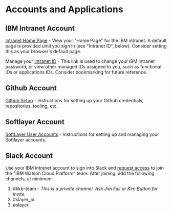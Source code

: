 # Accounts and Applications

## IBM Intranet Account

[Intranet Home Page](http://w3.ibm.com) - View your "Home Page" for the IBM intranet. A default page is provided until you sign in (see "Intranet ID", below). Consider setting this as your browser's default page.

Manage your [Intranet ID](https://w3.ibm.com/profile/update/password/en-us/index.html) - This link is used to change your IBM intranet password, or view other managed IDs assigned to you, such as functional IDs or applications IDs. Consider bookmarking for future reference.

## Github Account

[Github Setup](github.md) - Instructions for setting up your Github credentials, repositories, tooling, etc.

## Softlayer Account

[SoftLayer User Accounts](sl_user_id.md) - Instructions for setting up and managing your Softlayer accounts.

## Slack Account

Use your IBM intranet account to sign into Slack and [request access](https://ibm.enterprise.slack.com/signin/find-teams/T02J3DPUE) to join the "IBM Watson Cloud Platform" team. After joining, add the following channels, at minimum:

   1. #kkb-team  -  *This is a private channel. Ask Jim Fall or Kim Button for invite.*
   1. #slayer_id
   1. #slayer
